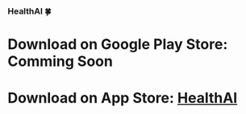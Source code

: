 ### HealthAI 🍀

# Download on Google Play Store: Comming Soon

# Download on App Store: [HealthAI](https://apps.apple.com/de/app/health-ai/id6702024061)
